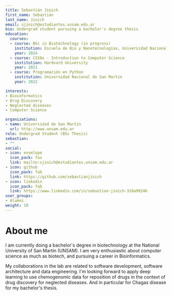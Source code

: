 ```yaml
---
title: Sebastián Jinich
first_name: Sebastián 
last_name: Jinich
email: sjinich@estudiantes.unsam.edu.ar
bio: Undergrad student pursuing a bachelor's degree thesis
education:
  courses:
  - course: BSc in Biotechnology (in progress)
    institution: Escuela de Bio y Nanotecnologías, Universidad Nacional de San Martin
    year: 2024
  - course: CS50x - Introduction to Computer Science
    institution: Hardvard University
    year: 2021
  - course: Programación en Python
    institution: Universidad Nacional de San Martin
    year: 2022

interests:
- Bioinformatics
- Drug Discovery
- Neglected diseases
- Computer Science

organizations:
- name: Universidad de San Martín
  url: http://www.unsam.edu.ar
role: Undergrad Student (BSc Thesis)
sebastian:
- ""
social:
- icon: envelope
  icon_pack: fas
  link: mailto:sjinich@estudiantes.unsam.edu.ar
- icon: github
  icon_pack: fab
  link: https://github.com/sebastianjinich
- icon: linkedin
  icon_pack: fab
  link: https://www.linkedin.com/in/sebastian-jinich-310a99246
user_groups:
- Alumni
weight: 10
---
```


# About me

I am currently doing a bachelor's degree in biotechnology at the National University of San Martín (UNSAM).  I am very enthusiastic about computer science as much as biotech, and pursuing a career in Bioinformatics.

My collaborations in the lab are related to software development, software architecture and data engineering. I'm looking forward to apply deep learning to use chemogenomic data for reposition of drugs in the context of drug discovery for neglected diseases. And in particular for Chagas disease for my bachelor's thesis.
